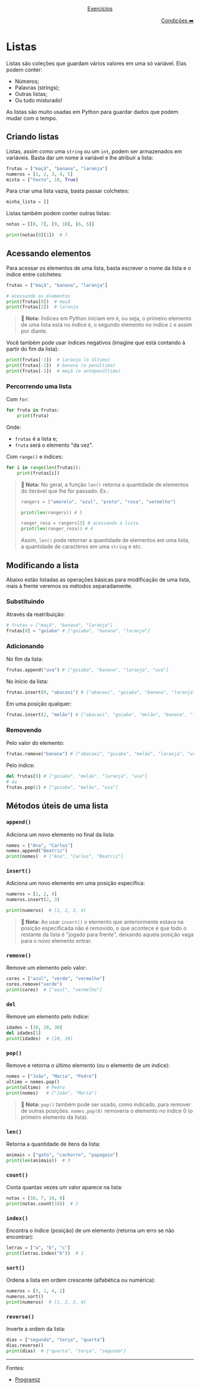 <p align="center">
    <a href="../../exercicios/segunda-unidade/Exercícios - Listas.md">Exercícios</a>
</p>
<p align="right">
    <a href="./2. Dicionários.md">Condições ➡️</a>
</p>

# Listas

Listas são coleções que guardam vários valores em uma só variável. Elas podem conter:

- Números;
- Palavras (strings);
- Outras listas;
- Ou tudo misturado!

As listas são muito usadas em Python para guardar dados que podem mudar com o tempo.

## Criando listas

Listas, assim como uma `string` ou um `int`, podem ser armazenados em variáveis. Basta dar um nome à variável e lhe atribuir a lista:
```python
frutas = ["maçã", "banana", "laranja"]
numeros = [1, 2, 3, 4, 5]
mista = ["texto", 10, True]
```

Para criar uma lista vazia, basta passar colchetes:

```python
minha_lista = []
```

Listas também podem conter outras listas:

```python
notas = [[8, 7], [9, 10], [6, 5]]

print(notas[0][1])  # 7
```

## Acessando elementos

Para acessar os elementos de uma lista, basta escrever o nome da lista e o índice entre colchetes:

```python
frutas = ["maçã", "banana", "laranja"]

# acessando os elementos
print(frutas[0])  # maçã
print(frutas[2])  # laranja
```

> **:book: Nota:** Índices em Python iniciam em `0`, ou seja, o primeiro elemento de uma lista está no índice `0`, o segundo elemento no índice `1` e assim por diante.

Você também pode usar índices negativos (imagine que está contando à partir do fim da lista):

```python
print(frutas[-1])  # laranja (o último)
print(frutas[-2])  # banana (o penúltimo)
print(frutas[-3])  # maçã (o antepenúltimo)
```

### Percorrendo uma lista
Com `for`:
```python
for fruta in frutas:
    print(fruta)
```

Onde:
- `frutas` é a lista e;
- `fruta` será o elemento "da vez".

Com `range()` e índices:

```python
for i in range(len(frutas)):
    print(frutas[i])
```

> **:book: Nota:** No geral, a função `len()` retorna a quantidade de elementos do iterável que lhe for passado. Ex.:
> ```python
> rangers = ["amarelo", "azul", "preto", "rosa", "vermelho"]
>
> print(len(rangers)) # 5
>
> ranger_rosa = rangers[3] # acessando a lista
> print(len(ranger_rosa)) # 4
> ```
> Assim, `len()` pode retornar a quantidade de elementos em uma lista, a quantidade de caracteres em uma `string` e etc.


## Modificando a lista
Abaixo estão listadas as operações básicas para modificação de uma lista, mais à frente veremos os métodos separadamente.

### Substituindo

Através da reatribuição:

```python
# frutas = ["maçã", "banana", "laranja"]
frutas[0] = "goiaba" # ["goiaba", "banana", "laranja"]
```

### Adicionando

No fim da lista:
```python
frutas.append("uva") # ["goiaba", "banana", "laranja", "uva"]
```

No início da lista:
```python
frutas.insert(0, "abacaxi") # ["abacaxi", "goiaba", "banana", "laranja", "uva"]
```

Em uma posição qualquer:
```python
frutas.insert(2, "melão") # ["abacaxi", "goiaba", "melão", "banana", "laranja", "uva"]
```

### Removendo
Pelo valor do elemento:

```python
frutas.remove("banana") # ["abacaxi", "goiaba", "melão", "laranja", "uva"]
```

Pelo índice:
```python
del frutas[0] # ["goiaba", "melão", "laranja", "uva"]
# ou
frutas.pop(2) # ["goiaba", "melão", "uva"]
```

## Métodos úteis de uma lista

### `append()`
Adiciona um novo elemento no final da lista:

```python
nomes = ["Ana", "Carlos"]
nomes.append("Beatriz")
print(nomes)  # ["Ana", "Carlos", "Beatriz"]
```

### `insert()`
Adiciona um novo elemento em uma posição específica:

```python
numeros = [1, 2, 4]
numeros.insert(2, 3)

print(numeros)  # [1, 2, 3, 4]
```

> **:book: Nota:** Ao usar `insert()` o elemento que anteriormente estava na posição especificada não é removido, o que acontece é que todo o restante da lista é "jogado para frente", deixando aquela posição vaga para o novo elemento entrar.

### `remove()`
Remove um elemento pelo valor:

```python
cores = ["azul", "verde", "vermelho"]
cores.remove("verde")
print(cores)  # ["azul", "vermelho"]
```

### `del`
Remove um elemento pelo índice:

```python
idades = [10, 20, 30]
del idades[1]
print(idades)  # [10, 30]
```

### `pop()`
Remove e retorna o último elemento (ou o elemento de um índice):

```python
nomes = ["João", "Maria", "Pedro"]
ultimo = nomes.pop()
print(ultimo)  # Pedro
print(nomes)   # ["João", "Maria"]
```

> **:book: Nota:** `pop()` também pode ser usado, como indicado, para remover de outras posições. `nomes.pop(0)` removeria o elemento no índice 0 (o primeiro elemento da lista).

### `len()`
Retorna a quantidade de itens da lista:

```python
animais = ["gato", "cachorro", "papagaio"]
print(len(animais))  # 3
```

### `count()`
Conta quantas vezes um valor aparece na lista:

```python
notas = [10, 7, 10, 8]
print(notas.count(10))  # 2
```

### `index()`
Encontra o índice (posição) de um elemento (retorna um erro se não encontrar):

```python
letras = ["a", "b", "c"]
print(letras.index("b"))  # 1
```

### `sort()`
Ordena a lista em ordem crescente (alfabética ou numérica):

```python
numeros = [3, 1, 4, 2]
numeros.sort()
print(numeros)  # [1, 2, 3, 4]
```

### `reverse()`
Inverte a ordem da lista:

```python
dias = ["segunda", "terça", "quarta"]
dias.reverse()
print(dias)  # ["quarta", "terça", "segunda"]
```

---

Fontes:
- [Programiz](https://www.programiz.com/python-programming/methods/list)